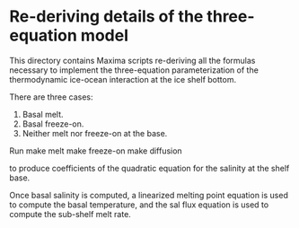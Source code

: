 Re-deriving details of the three-equation model
===============================================

This directory contains Maxima scripts re-deriving all the formulas
necessary to implement the three-equation parameterization of the
thermodynamic ice-ocean interaction at the ice shelf bottom.

There are three cases:
 1. Basal melt.
 2. Basal freeze-on.
 3. Neither melt nor freeze-on at the base.

Run
    make melt
    make freeze-on
    make diffusion

to produce coefficients of the quadratic equation for the salinity at the shelf base.

Once basal salinity is computed, a linearized melting point equation
is used to compute the basal temperature, and the sal flux equation is
used to compute the sub-shelf melt rate.
